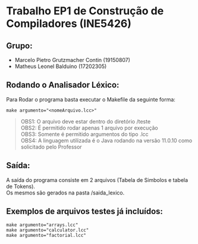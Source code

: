 # Trabalho EP1 de Construção de Compiladores (INE5426)

## Grupo:

- Marcelo Pietro Grutzmacher Contin (19150807)
- Matheus Leonel Balduino (17202305)

## Rodando o Analisador Léxico:

Para Rodar o programa basta executar o Makefile da seguinte forma:

```
make argumento="<nomeArquivo.lcc>"
```

> OBS1: O arquivo deve estar dentro do diretório /teste  
> OBS2: É permitido rodar apenas 1 arquivo por execução  
> OBS3: Somente é permitido argumentos do tipo .lcc  
> OBS4: A linguagem utilizada é o Java rodando na versão 11.0.10 como solicitado pelo Professor  

## Saída:

A saída do programa consiste em 2 arquivos (Tabela de Simbolos e tabela de Tokens).  
Os mesmos são gerados na pasta /saida_lexico.

## Exemplos de arquivos testes já incluídos:

```
make argumento="arrays.lcc"
make argumento="calculator.lcc"
make argumento="factorial.lcc"
```
